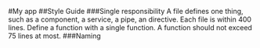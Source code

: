 #My app
##Style Guide
###Single responsibility
A file defines one thing, such as a component, a service, a pipe, an directive.
Each file is within 400 lines.
Define a function with a single function.
A function should not exceed 75 lines at most.
###Naming

